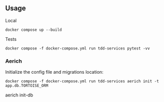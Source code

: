 

## Usage <a name = "usage"></a>


Local 
```
docker compose up --build
```
Tests
```
docker compose -f docker-compose.yml run tdd-services pytest -vv
```

### Aerich

Initialize the config file and migrations location:
```
docker compose -f docker-compose.yml run tdd-services aerich init -t app.db.TORTOISE_ORM
```


aerich init-db